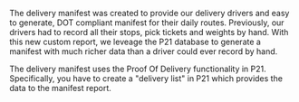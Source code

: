 The delivery manifest was created to provide our delivery drivers and easy to generate, DOT compliant manifest for their daily routes. Previously, our drivers had to record all their stops, pick tickets and weights by hand. With this new custom report, we leveage the P21 database to generate a manifest with much richer data than a driver could ever record by hand.

The delivery manifest uses the Proof Of Delivery functionality in P21. Specifically, you have to create a "delivery list" in P21 which provides the data to the manifest report.

